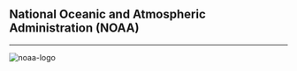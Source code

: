 ## National Oceanic and Atmospheric Administration (NOAA)

----

![noaa-logo](http://storm-is-brewing.com/img/bootcamp/NOAA.png)

